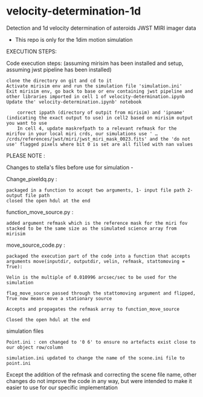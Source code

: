 # velocity-determination-1d
Detection and 1d velocity determination of asteroids JWST MIRI imager data

* This repo is only for the 1dim motion simulation

EXECUTION STEPS:

Code execution steps: (assuming mirisim has been installed and setup, assuming jwst pipeline has been installed)

    clone the directory on git and cd to it
    Activate mirisim env and run the simulation file 'simulation.ini'
    Exit mirisim env, go back to base or env containing jwst pipeline and other libraries imported in cell 1 of velocity-determination.ipynb
    Update the' velocity-determination.ipynb' notebook

        correct ippath (directory of outpit from mirisim) and 'ipname' (indicating the exact output to use) in cell2 based on mirisim output you want to use
        In cell 4, update maskrefpath to a relevant refmask for the mirifov in your local miri crds, our simulations use ' … /crds/references/jwst/miri/jwst_miri_mask_0023.fits' and the 'do not use' flagged pixels where bit 0 is set are all filled with nan values



PLEASE NOTE :

Changes to stella's files before use for simulation -


Change_pixeldq.py :

    packaged in a function to accept two arguments, 1- input file path 2- output file path
    closed the open hdul at the end


function_move_source.py :

    added argument refmask which is the reference mask for the miri fov stacked to be the same size as the simulated science array from mirisim


move_source_code.py :

    packaged the execution part of the code into a function that accepts arguments move(inputdir, outputdir, velin, refmask, stattomoving = True):

    Velin is the multiple of 0.010996 arcsec/sec to be used for the simulation

    flag_move_source passed through the stattomoving argument and flipped, True now means move a stationary source

    Accepts and propagates the refmask array to function_move_source

    Closed the open hdul at the end

simulation files

    Point.ini : cen changed to '0 6' to ensure no artefacts exist close to our object row/column

    simulation.ini updated to change the name of the scene.ini file to point.ini


Except the addition of the refmask and correcting the scene file name, other changes do not improve the code in any way, but were intended to make it easier to use for our specific implementation

